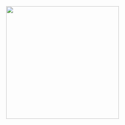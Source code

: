 <div id="header" align="center">
  <img src="https://media.giphy.com/media/fTlfFm7209RVMA99ct/giphy.gif" width="300"/>
</div>
